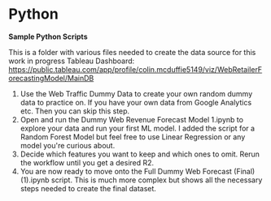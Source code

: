 # Python
**Sample Python Scripts**

This is a folder with various files needed to create the data source for this work in progress Tableau Dashboard: 
https://public.tableau.com/app/profile/colin.mcduffie5149/viz/WebRetailerForecastingModel/MainDB

1) Use the Web Traffic Dummy Data to create your own random dummy data to practice on. If you have your own data from Google Analytics etc. Then you can skip this step.
2) Open and run the Dummy Web Revenue Forecast Model 1.ipynb to explore your data and run your first ML model. I added the script for a Random Forest Model but feel free to use Linear Regression or any model you're curious about.
3) Decide which features you want to keep and which ones to omit. Rerun the workflow until you get a desired R2.
4) You are now ready to move onto the Full Dummy Web Forecast (Final) (1).ipynb script. This is much more complex but shows all the necessary steps needed to create the final dataset. 
